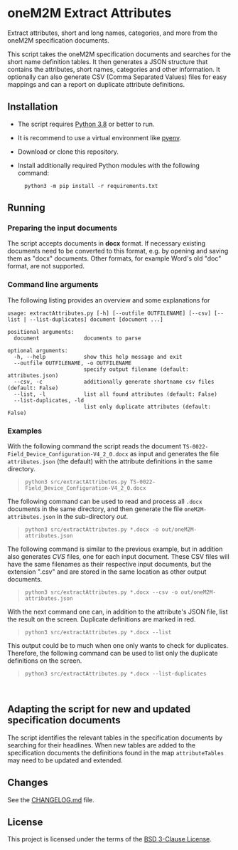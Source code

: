 # oneM2M Extract Attributes

Extract attributes, short and long names, categories, and more from the oneM2M specification documents.

This script takes the oneM2M specification documents and searches for the short name definition tables. 
It then generates a JSON structure that contains the attributes, short names, categories and other information.
It optionally can also generate CSV (Comma Separated Values) files for easy mappings and can a report on duplicate attribute definitions.

## Installation

- The script requires [Python 3.8][python] or better to run.
- It is recommend to use a virtual environment like [pyenv][pyenv].
- Download or clone this repository.
- Install additionally required Python modules with the following command:

		python3 -m pip install -r requirements.txt


## Running

### Preparing the input documents

The script accepts documents in **docx** format. If necessary existing documents need to be converted to this format, e.g. by opening and saving them as "docx" documents. Other formats, for example Word's old "doc" format, are not supported.

### Command line arguments

The following listing provides an overview and some explanations for 
```text
usage: extractAttributes.py [-h] [--outfile OUTFILENAME] [--csv] [--list | --list-duplicates] document [document ...]

positional arguments:
  document              documents to parse

optional arguments:
  -h, --help            show this help message and exit
  --outfile OUTFILENAME, -o OUTFILENAME
                        specify output filename (default: attributes.json)
  --csv, -c             additionally generate shortname csv files (default: False)
  --list, -l            list all found attributes (default: False)
  --list-duplicates, -ld
                        list only duplicate attributes (default: False)
```

### Examples

With the following command the script reads the document ```TS-0022-Field_Device_Configuration-V4_2_0.docx``` as input and generates the file ```attributes.json``` (the default) with the attribute definitions in the same directory.

> ```python3 src/extractAttributes.py TS-0022-Field_Device_Configuration-V4_2_0.docx```

The following command can be used to read and process all ```.docx``` documents in the same directory, and then generate the file ```oneM2M-attributes.json``` in the sub-directory *out*.

> ```python3 src/extractAttributes.py *.docx -o out/oneM2M-attributes.json```

The following command is similar to the previous example, but in addition also generates *CVS* files, one for each input document. These CSV files will have the same filenames as their respective input documents, but the extension ".csv" and are stored in the same location as other output documents.

> ```python3 src/extractAttributes.py *.docx --csv -o out/oneM2M-attributes.json```

With the next command one can, in addition to the attribute's JSON file, list the result on the screen. Duplicate definitions are marked in red.

> ```python3 src/extractAttributes.py *.docx --list```

This output could be to much when one only wants to check for duplicates. Therefore, the following command can be used to list only the duplicate definitions on the screen.

> ```python3 src/extractAttributes.py *.docx --list-duplicates```

<br/>

## Adapting the script for new and updated specification documents

The script identifies the relevant tables in the specification documents by searching for their headlines. When new tables are added to the specification documents the definitions found in the map ```attributeTables``` may need to be updated and extended.


## Changes

See the [CHANGELOG.md][changelog] file.


## License
This project is licensed under the terms of the [BSD 3-Clause License][bsd-3-clause].


[bsd-3-clause]: https://opensource.org/licenses/BSD-3-Clause
[changelog]: CHANGELOG.md
[pyenv]: https://github.com/pyenv/pyenv
[python]: https://www.python.org